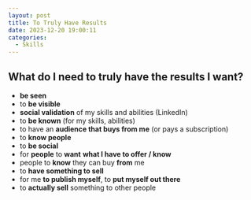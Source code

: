 ```yaml
---
layout: post
title: To Truly Have Results
date: 2023-12-20 19:00:11
categories:
  - Skills
---
```

## What do I need to truly have the results I want?
- **be seen**
- to **be visible**
- **social validation** of my skills and abilities (LinkedIn)
- to **be known** (for my skills, abilities)
- to have an **audience that buys from me** (or pays a subscription)
- to **know people**
- to **be social**
- for **people** to **want** **what I have to offer / know** 
- people to **know** they can buy **from** me
- to **have something to sell** 
- for me **to publish myself**, to **put myself out there**
- to **actually sell** something to other people